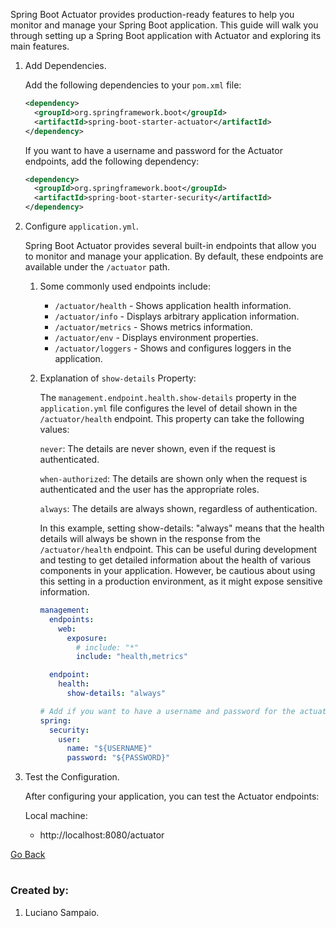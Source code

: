 Spring Boot Actuator provides production-ready features to help you monitor and manage your Spring Boot application. This guide will walk you through setting up a Spring Boot application with Actuator and exploring its main features.

1. Add Dependencies.

    Add the following dependencies to your `pom.xml` file:
    ```xml
    <dependency>
      <groupId>org.springframework.boot</groupId>
      <artifactId>spring-boot-starter-actuator</artifactId>
    </dependency>
    ```

    If you want to have a username and password for the Actuator endpoints, add the following dependency:
    ```xml
    <dependency>
      <groupId>org.springframework.boot</groupId>
      <artifactId>spring-boot-starter-security</artifactId>
    </dependency>
    ```

1. Configure `application.yml`.

    Spring Boot Actuator provides several built-in endpoints that allow you to monitor and manage your application. By default, these endpoints are available under the `/actuator` path.

    1. Some commonly used endpoints include:

        - `/actuator/health` - Shows application health information.
        - `/actuator/info` - Displays arbitrary application information.
        - `/actuator/metrics` - Shows metrics information.
        - `/actuator/env` - Displays environment properties.
        - `/actuator/loggers` - Shows and configures loggers in the application.

    1. Explanation of `show-details` Property:

        The `management.endpoint.health.show-details` property in the `application.yml` file configures the level of detail shown in the `/actuator/health` endpoint. This property can take the following values:

        `never`: The details are never shown, even if the request is authenticated.

        `when-authorized`: The details are shown only when the request is authenticated and the user has the appropriate roles.

        `always`: The details are always shown, regardless of authentication.

        In this example, setting show-details: "always" means that the health details will always be shown in the response from the `/actuator/health` endpoint. This can be useful during development and testing to get detailed information about the health of various components in your application. However, be cautious about using this setting in a production environment, as it might expose sensitive information.

        ```yml
        management:
          endpoints:
            web:
              exposure:
                # include: "*"
                include: "health,metrics"

          endpoint:
            health:
              show-details: "always"

        # Add if you want to have a username and password for the actuator endpoint.
        spring:
          security:
            user:
              name: "${USERNAME}"
              password: "${PASSWORD}"
        ```

1. Test the Configuration.

    After configuring your application, you can test the Actuator endpoints:

    Local machine:
      - http://localhost:8080/actuator

[Go Back](../../../README.md)

#
### Created by:

1. Luciano Sampaio.

